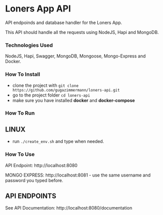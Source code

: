 # Loners App API

API endpoinds and database handler for the Loners App. 

This API should handle all the requests using NodeJS, Hapi and MongoDB.

### Technologies Used

NodeJS, Hapi, Swagger, MongoDB, Mongoose, Mongo-Express and Docker.

### How To Install

* clone the project with `git clone https://github.com/gugazimmermann/loners-api.git`
* go to the project folder `cd loners-api`
* make sure you have installed **docker** and **docker-compose**

### How To Run

## LINUX

* run `./create_env.sh` and type when needed.

### How To Use

API Endpoint: http://localhost:8080

MONGO EXPRESS: http://localhost:8081 - use the same username and password you typed before.

## API ENDPOINTS

See API Documentation: http://localhost:8080/documentation